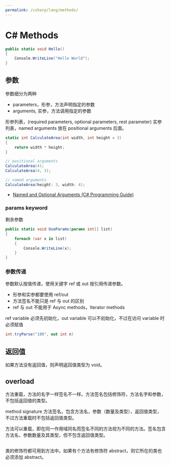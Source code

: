 ```yaml
---
permalink: /csharp/lang/methods/
---
```


# C# Methods

```cs
public static void Hello()
{
    Console.WriteLine("Hello World");
}
```

## 参数

参数细分为两种

- parameters，形参，方法声明指定的参数
- arguments, 实参，方法调用指定的参数

形参列表，(required parameters, optional parameters, rest parameter)
实参列表，named arguments 放在 positional arguments 后面。

```cs
static int CalculateArea(int width, int height = 3)
{
    return width * height;
}

// positional arguments
CalculateArea(4);
CalculateArea(4, 3);

// named arguments
CalculateArea(height: 3, width: 4);
```

- [Named and Optional Arguments (C# Programming Guide)](https://docs.microsoft.com/en-us/dotnet/csharp/programming-guide/classes-and-structs/named-and-optional-arguments)

### params keyword

剩余参数

```cs
public static void UseParams(params int[] list)
{
    foreach (var x in list)
    {
        Console.WriteLine(x);
    }
}
```

### 参数传递

参数默认按值传递，使用关键字 ref 或 out 按引用传递参数。

- 形参和实参都要使用 ref/out
- 方法签名不能只是 ref 与 out 的区别
- ref 与 out 不能用于 Async methods，Iterator methods

ref variable 必须先初始化，out variable 可以不初始化，不过在访问 variable 时必须赋值

```cs
int.tryParse("100", out int n)
```

## 返回值

如果方法没有返回值，则声明返回值类型为 void。


## overload

方法重载，方法的名字一样签名不一样。方法签名包括修饰符，方法名字和参数，不包括返回值的类型。

method signature 方法签名，包含方法名，参数（数量及类型），返回值类型，不过方法重载时不包括返回值类型。

方法可以重载，即在同一作用域同名而签名不同的方法视为不同的方法。签名包含方法名，参数数量及其类型，但不包含返回值类型。

##

类的修饰符都可用到方法中。如果有个方法有修饰符 abstract，则它所在的类也必须添加 abstract。


